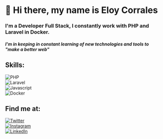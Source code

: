 # 👋 Hi there, my name is Eloy Corrales
### I'm a Developer Full Stack, I constantly work with PHP and Laravel in Docker.
##### I'm in keeping in constant learning of new technologies and tools to _"make a better web"_

## Skills:
![PHP](https://img.shields.io/badge/PHP-3D85C6?style=for-the-badge&logo=PHP&logoColor=white&labelColor=101010)</br>
![Laravel](https://img.shields.io/badge/Laravel-F44336?style=for-the-badge&logo=laravel&logoColor=white&labelColor=101010)</br>
![Javascript](https://img.shields.io/badge/Javascript-FFD966?style=for-the-badge&logo=javascript&logoColor=white&labelColor=101010)</br>
![Docker](https://img.shields.io/badge/Docker-6FA8DC?style=for-the-badge&logo=docker&logoColor=white&labelColor=101010)</br>

## Find me at:
[![Twitter](https://img.shields.io/badge/@eloyecr-3D85C6?style=for-the-badge&logo=twitter&logoColor=white&labelColor=101010)](https://instagram.com/eloyecr)</br>
[![Instagram](https://img.shields.io/badge/@eloyecr-F44336?style=for-the-badge&logo=instagram&logoColor=white&labelColor=101010)](https://instagram.com/eloyecr)</br>
[![LinkedIn](https://img.shields.io/badge/@eloyecr-3D85C6?style=for-the-badge&logo=linkedin&logoColor=white&labelColor=101010)](https://instagram.com/eloyecr)</br>


<!---
EloyECR/EloyECR is a ✨ special ✨ repository because its `README.md` (this file) appears on your GitHub profile.
You can click the Preview link to take a look at your changes.
--->

